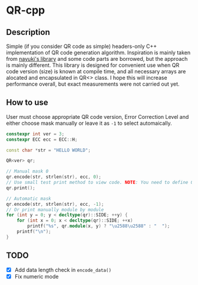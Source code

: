 # QR-cpp

## Description

Simple (if you consider QR code as simple) headers-only C++ implementation of QR code generation algorithm.
Inspiration is mainly taken from [nayuki's library][1] and some code parts are borrowed, but the approach is
mainly different. This library is designed for convenient use when QR code version (size) is known at 
compile time, and all necessary arrays are alocated and encapsulated in QR<> class. I hope this will increase 
performance overall, but exact measurements were not carried out yet.

## How to use

User must choose appropriate QR code version, Error Correction Level and either choose mask manually or leave it
as `-1` to select automaically.

```cpp
constexpr int ver = 3;
constexpr ECC ecc = ECC::H;

const char *str = "HELLO WORLD";

QR<ver> qr;

// Manual mask 0
qr.encode(str, strlen(str), ecc, 0);
// Use small test print method to view code. NOTE: You need to define QR_PRINT
qr.print();

// Automatic mask
qr.encode(str, strlen(str), ecc, -1);
// Or print manually module by module
for (int y = 0; y < decltype(qr)::SIDE; ++y) {
    for (int x = 0; x < decltype(qr)::SIDE; ++x)
        printf("%s", qr.module(x, y) ? "\u2588\u2588" : "  ");
    printf("\n");
}
```

## TODO

- [x] Add data length check in `encode_data()`
- [x] Fix numeric mode

[1]: https://github.com/nayuki/QR-Code-generator/tree/master/cpp
